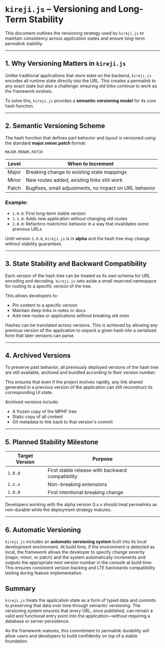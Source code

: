 # `kireji.js` – Versioning and Long-Term Stability

This document outlines the versioning strategy used by `kireji.js` to maintain consistency across application states and ensure long-term permalink stability.

---

## 1. Why Versioning Matters in `kireji.js`

Unlike traditional applications that store state on the backend, `kireji.js` encodes all runtime state directly into the URL. This creates a permalink to any exact state but also a challenge: ensuring old links continue to work as the framework evolves.

To solve this, `kireji.js` provides a **semantic versioning model** for its core hash function.

---

## 2. Semantic Versioning Scheme

The hash function that defines part behavior and layout is versioned using the standard **major.minor.patch** format:

```
MAJOR.MINOR.PATCH
```

| Level | When to Increment                                      |
| ----- | ------------------------------------------------------ |
| Major | Breaking change to existing state mappings             |
| Minor | New routes added, existing links still work            |
| Patch | Bugfixes, small adjustments, no impact on URL behavior |

### Example:

* `1.0.0`: First long-term stable version
* `1.1.0`: Adds new application without changing old routes
* `2.0.0`: Refactors match/mix behavior in a way that invalidates some previous URLs

Until version `1.0.0`, `kireji.js` is in **alpha** and the hash tree may change without stability guarantees.

---

## 3. State Stability and Backward Compatibility

Each version of the hash tree can be treated as its own schema for URL encoding and decoding. `kireji.js` sets aside a small reserved namespace for routing to a specific version of the tree.

This allows developers to:

* Pin content to a specific version
* Maintain deep links in notes or docs
* Add new routes or applications without breaking old ones

Hashes can be translated across versions. This is achieved by allowing any previous version of the application to unpack a given hash into a serialized form that later versions can parse.

---

## 4. Archived Versions

To preserve past behavior, all previously deployed versions of the hash tree are still available, archived and bundled according to their version number.

This ensures that even if the project evolves rapidly, any link shared generated in a previous version of the application can still reconstruct its corresponding UI state.

Archived versions include:

* A frozen copy of the MPHF tree
* Static copy of all content
* Git metadata to link back to that version's commit

---

## 5. Planned Stability Milestone

| Target Version | Purpose                                          |
| -------------- | ------------------------------------------------ |
| `1.0.0`        | First stable release with backward compatibility |
| `1.x.x`        | Non-breaking extensions                          |
| `2.0.0`        | First intentional breaking change                |

Developers working with the alpha version 0.x.x should treat permalinks as non-durable while the deployment strategy matures.

---

## 6. Automatic Versioning

`kireji.js` includes an **automatic versioning system** built into its local development environment. At build time, if the environment is detected as local, the framework allows the developer to specify change severity (major, minor, or patch) and the system automatically increments and outputs the appropriate next version number in the console at build time. This ensures consistent version tracking and LTE backwards compatibility testing during feature implementation.

## Summary

`kireji.js` treats the application state as a form of typed data and commits to preserving that data over time through semantic versioning. The versioning system ensures that every URL, once published, can remain a valid and functional entry point into the application—without requiring a database or server persistence.

As the framework matures, this commitment to permalink durability will allow users and developers to build confidently on top of a stable foundation.